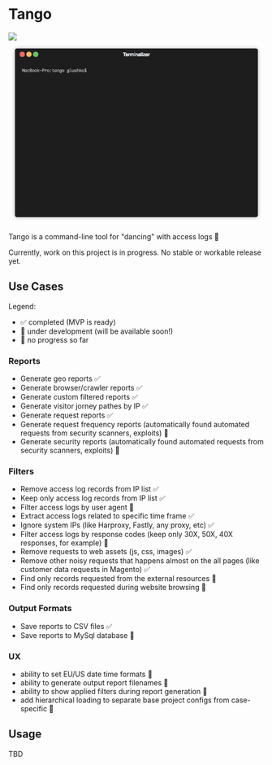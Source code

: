 # Tango

<img src="https://img.shields.io/badge/WIP-Work%20In%20Progress-yellow.svg" />

<img src="https://raw.githubusercontent.com/roma-glushko/tango/master/doc/tango.gif" />

Tango is a command-line tool for "dancing" with access logs 💃

Currently, work on this project is in progress. No stable or workable release yet.

## Use Cases

Legend:

- ✅ completed (MVP is ready)
- 👷 under development (will be available soon!)
- 🤔 no progress so far

### Reports

- Generate geo reports ✅
- Generate browser/crawler reports ✅
- Generate custom filtered reports ✅
- Generate visitor jorney pathes by IP ✅
- Generate request reports ✅
- Generate request frequency reports (automatically found automated requests from security scanners, exploits) 🤔
- Generate security reports (automatically found automated requests from security scanners, exploits) 🤔

### Filters

- Remove access log records from IP list ✅
- Keep only access log records from IP list ✅
- Filter access logs by user agent 🤔
- Extract access logs related to specific time frame ✅
- Ignore system IPs (like Harproxy, Fastly, any proxy, etc) ✅
- Filter access logs by response codes (keep only 30X, 50X, 40X responses, for example) 🤔
- Remove requests to web assets (js, css, images) ✅
- Remove other noisy requests that happens almost on the all pages (like customer data requests in Magento) ✅
- Find only records requested from the external resources 🤔
- Find only records requested during website browsing 🤔

### Output Formats

- Save reports to CSV files ✅
- Save reports to MySql database 🤔

### UX

- ability to set EU/US date time formats 🤔
- ability to generate output report filenames 🤔
- ability to show applied filters during report generation 🤔
- add hierarchical loading to separate base project configs from case-specific 🤔

## Usage

TBD
